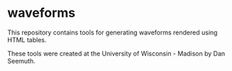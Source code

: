 waveforms
=========

This repository contains tools for generating waveforms rendered using HTML tables.

These tools were created at the University of Wisconsin - Madison by Dan Seemuth.
